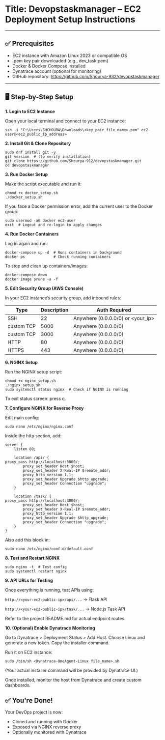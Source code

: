 # Title: Devopstaskmanager – EC2 Deployment Setup Instructions

---
## ✅ Prerequisites
  - EC2 instance with Amazon Linux 2023 or compatible OS
  - .pem key pair downloaded (e.g., dev_task.pem)
  - Docker & Docker Compose installed
  - Dynatrace account (optional for monitoring)
  - GitHub repository: https://github.com/Shourya-932/devopstaskmanager
    
---

## 🖥️ Step-by-Step Setup

**1. Login to EC2 Instance**

Open your local terminal and connect to your EC2 instance:
```
ssh -i "C:\Users\SHCHOURA\Downloads\<key_pair_file_name>.pem" ec2-user@<ec2_public_ip_address>
```

**2. Install Git & Clone Repository**
```
sudo dnf install git -y
git version  # (to verify installation)
git clone https://github.com/Shourya-912/devopstaskmanager.git
cd devopstaskmanager
```

**3. Run Docker Setup**

Make the script executable and run it:
```
chmod +x docker_setup.sh
./docker_setup.sh
```
If you face a Docker permission error, add the current user to the Docker group:
```
sudo usermod -aG docker ec2-user
exit  # Logout and re-login to apply changes
```
**4. Run Docker Containers**

Log in again and run:
```
docker-compose up -d  # Runs containers in background
docker ps             # Check running containers
```

To stop and clean up containers/images:
```
docker-compose down
docker image prune -a -f
```
**5. Edit Security Group (AWS Console)**

In your EC2 instance’s security group, add inbound rules:

| Type      | Description           | Auth Required |
|----------------|-------------|---------------------------------------------|
|SSH    | 22| Anywhere (0.0.0.0/0) or <your_ip>|
|custom TCP | 5000| Anywhere (0.0.0.0/0)|
|custom TCP | 3000| Anywhere (0.0.0.0/0)|
| HTTP | 80| Anywhere (0.0.0.0/0) |
| HTTPS | 443 |Anywhere (0.0.0.0/0)|


**6. NGINX Setup**

Run the NGINX setup script:
```
chmod +x nginx_setup.sh
./nginx_setup.sh
sudo systemctl status nginx  # Check if NGINX is running
```

To exit status screen: press q.

**7. Configure NGINX for Reverse Proxy**

Edit main config:
```
sudo nano /etc/nginx/nginx.conf
```

Inside the http section, add:
```
server {
    listen 80;
 
    location /api/ {
proxy_pass http://localhost:5000/;
        proxy_set_header Host $host;
        proxy_set_header X-Real-IP $remote_addr;
        proxy_http_version 1.1;
        proxy_set_header Upgrade $http_upgrade;
        proxy_set_header Connection "upgrade";
    }
 
    location /task/ {
proxy_pass http://localhost:3000/;
        proxy_set_header Host $host;
        proxy_set_header X-Real-IP $remote_addr;
        proxy_http_version 1.1;
        proxy_set_header Upgrade $http_upgrade;
        proxy_set_header Connection "upgrade";
    }
}
```

Also add this block in:
```
sudo nano /etc/nginx/conf.d/default.conf
```

**8. Test and Restart NGINX**

```   
sudo nginx -t  # Test config
sudo systemctl restart nginx
```

**9. API URLs for Testing**

Once everything is running, test APIs using:

`http://<your-ec2-public-ip>/api/...` → Flask API

`http://<your-ec2-public-ip>/task/...` → Node.js Task API

Refer to the project README.md for actual endpoint routes.

**10. (Optional) Enable Dynatrace Monitoring**

Go to Dynatrace > Deployment Status > Add Host.
Choose Linux and generate a new token.
Copy the installer command.

Run it on EC2 instance:
```
sudo /bin/sh <Dynatrace-OneAgent-Linux file_name>.sh
```
(Your actual installer command will be provided by Dynatrace UI.)

Once installed, monitor the host from Dynatrace and create custom dashboards.

## ✅ You're Done!

Your DevOps project is now:
- Cloned and running with Docker
- Exposed via NGINX reverse proxy
- Optionally monitored with Dynatrace

